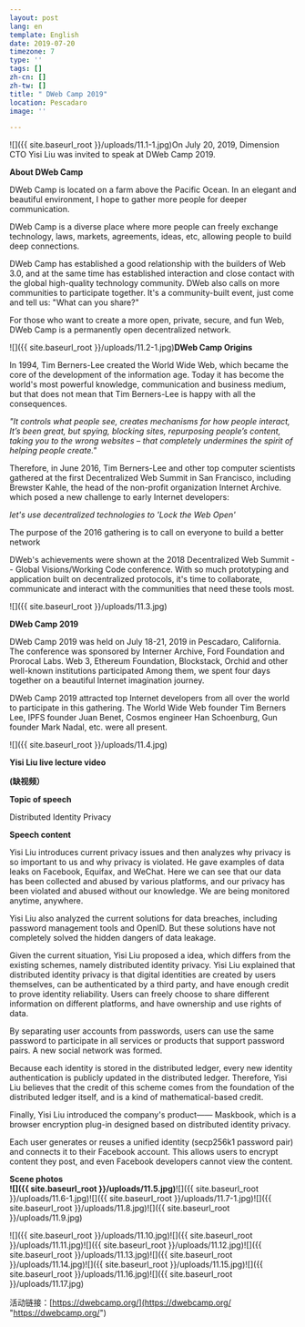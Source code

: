 ```yaml
---
layout: post
lang: en
template: English
date: 2019-07-20
timezone: 7
type: ''
tags: []
zh-cn: []
zh-tw: []
title: " DWeb Camp 2019"
location: Pescadaro
image: ''

---
```

![]({{ site.baseurl_root }}/uploads/11.1-1.jpg)On July 20, 2019, Dimension CTO Yisi Liu was invited to speak at DWeb Camp 2019.

**About DWeb Camp**

DWeb Camp is located on a farm above the Pacific Ocean. In an elegant and beautiful environment, I hope to gather more people for deeper communication.

DWeb Camp is a diverse place where more people can freely exchange technology, laws, markets, agreements, ideas, etc, allowing people to build deep connections.

DWeb Camp has established a good relationship with the builders of Web 3.0, and at the same time has established interaction and close contact with the global high-quality technology community. DWeb also calls on more communities to participate together. It's a community-built event, just come and tell us: "What can you share?"

For those who want to create a more open, private, secure, and fun Web, DWeb Camp is a permanently open decentralized network.

![]({{ site.baseurl_root }}/uploads/11.2-1.jpg)**DWeb Camp Origins**

In 1994, Tim Berners-Lee created the World Wide Web, which became the core of the development of the information age. Today it has become the world's most powerful knowledge, communication and business medium, but that does not mean that Tim Berners-Lee is happy with all the consequences.

_"It controls what people see, creates mechanisms for how people interact, It’s been great, but spying, blocking sites, repurposing people’s content, taking you to the wrong websites – that completely undermines the spirit of helping people create."_

Therefore, in June 2016, Tim Berners-Lee and other top computer scientists gathered at the first Decentralized Web Summit in San Francisco, including Brewster Kahle, the head of the non-profit organization Internet Archive. which posed a new challenge to early Internet developers:

_let's use decentralized technologies to 'Lock the Web Open'_

The purpose of the 2016 gathering is to call on everyone to build a better network

DWeb's achievements were shown at the 2018 Decentralized Web Summit -- Global Visions/Working Code conference. With so much prototyping and application built on decentralized protocols, it's time to collaborate, communicate and interact with the communities that need these tools most.

![]({{ site.baseurl_root }}/uploads/11.3.jpg)

**DWeb Camp 2019**

DWeb Camp 2019 was held on July 18-21, 2019 in Pescadaro, California. The conference was sponsored by Interner Archive, Ford Foundation and Prorocal Labs. Web 3, Ethereum Foundation, Blockstack, Orchid and other well-known institutions participated Among them, we spent four days together on a beautiful Internet imagination journey.

DWeb Camp 2019 attracted top Internet developers from all over the world to participate in this gathering. The World Wide Web founder Tim Berners Lee, IPFS founder Juan Benet, Cosmos engineer Han Schoenburg, Gun founder Mark Nadal, etc. were all present.

![]({{ site.baseurl_root }}/uploads/11.4.jpg)

**Yisi Liu live lecture video**

**(缺视频）**

**Topic of speech**

Distributed Identity Privacy

**Speech content**

Yisi Liu introduces current privacy issues and then analyzes why privacy is so important to us and why privacy is violated. He gave examples of data leaks on Facebook, Equifax, and WeChat. Here we can see that our data has been collected and abused by various platforms, and our privacy has been violated and abused without our knowledge. We are being monitored anytime, anywhere.

Yisi Liu also analyzed the current solutions for data breaches, including password management tools and OpenID. But these solutions have not completely solved the hidden dangers of data leakage.

Given the current situation, Yisi Liu proposed a idea, which differs from the existing schemes, namely distributed identity privacy. Yisi Liu explained that distributed identity privacy is that digital identities are created by users themselves, can be authenticated by a third party, and have enough credit to prove identity reliability. Users can freely choose to share different information on different platforms, and have ownership and use rights of data.

By separating user accounts from passwords, users can use the same password to participate in all services or products that support password pairs. A new social network was formed.

Because each identity is stored in the distributed ledger, every new identity authentication is publicly updated in the distributed ledger. Therefore, Yisi Liu believes that the credit of this scheme comes from the foundation of the distributed ledger itself, and is a kind of mathematical-based credit.

Finally, Yisi Liu introduced the company's product—— Maskbook, which is a browser encryption plug-in designed based on distributed identity privacy.

Each user generates or reuses a unified identity (secp256k1 password pair) and connects it to their Facebook account. This allows users to encrypt content they post, and even Facebook developers cannot view the content.

**Scene photos  
![]({{ site.baseurl_root }}/uploads/11.5.jpg)**![]({{ site.baseurl_root }}/uploads/11.6-1.jpg)![]({{ site.baseurl_root }}/uploads/11.7-1.jpg)![]({{ site.baseurl_root }}/uploads/11.8.jpg)![]({{ site.baseurl_root }}/uploads/11.9.jpg)

![]({{ site.baseurl_root }}/uploads/11.10.jpg)![]({{ site.baseurl_root }}/uploads/11.11.jpg)![]({{ site.baseurl_root }}/uploads/11.12.jpg)![]({{ site.baseurl_root }}/uploads/11.13.jpg)![]({{ site.baseurl_root }}/uploads/11.14.jpg)![]({{ site.baseurl_root }}/uploads/11.15.jpg)![]({{ site.baseurl_root }}/uploads/11.16.jpg)![]({{ site.baseurl_root }}/uploads/11.17.jpg)

活动链接：[https://dwebcamp.org/](https://dwebcamp.org/ "https://dwebcamp.org/")